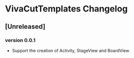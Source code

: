 <!-- Keep a Changelog guide -> https://keepachangelog.com -->

# VivaCutTemplates Changelog

## [Unreleased]
### version 0.0.1
- Support the creation of Activity, StageView and BoardView
